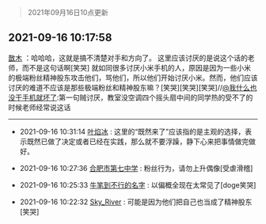 > 2021年09月16日10点更新
<link rel="stylesheet" href="https://cdn.jsdelivr.net/gh/taotie6/sampleJSON@main/css/photo_show.css">
<meta name="referrer" content="no-referrer" />


 ## 2021-09-16 10:17:58 

 [㪚木](https://www.coolapk.com/feed/30020335?shareKey=OWI5MGY2NGRlNTQxNjE0MmFhMGE~) ：哈哈哈，这就是搞不清楚对手和方向了。
这里应该讨厌的是说这个话的老师，而不是这句话啊[笑哭]
就如同很多讨厌小米手机的人，原因是因为一些小米的极端粉丝精神股东攻击他们，骂他们，所以他们开始讨厌小米。然而，他们应该讨厌的难道不应该是那些极端粉丝和精神股东嘛<!--break-->？[笑哭][笑哭][笑哭]//<a class="feed-link-uname" href="/u/我什么也没干手机就坏了">@我什么也没干手机就坏了</a>:第一句贼讨厌，教室没空调四个摇头扇中间的同学热的受不了的时候老师经常说这话 

<div class="album">
</div>

 ------- 

- 2021-09-16 10:31:14 [叶焰冰](uid=1065430) : 这里的“既然来了”应该指的是主观的选择，表示既然已做了决定或者已经在实践，那么就不要浮躁，静下心来把事情做完做好。 

- 2021-09-16 10:27:36 [合肥市第七中学](uid=3597151) : 粉丝行为，请勿上升偶像[受虐滑稽] 

- 2021-09-16 10:25:33 [牛笔到不行的名字](uid=2374460) : 以偏概全现在太常见了[doge笑哭] 

- 2021-09-16 10:22:32 [Sky_River](uid=2382099) : 可能是因为他们把自己也当成了精神股东[笑哭] 

